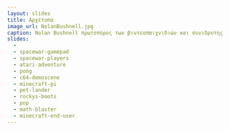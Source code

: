 ```yaml
---
layout: slides 
title: Αρχέτυπα
image_url: NolanBushnell.jpg
caption: Nolan Bushnell πρωτοπόρος των βιντεοπαιχνιδιών και συνιδρυτης της Attari. Γνωστός και ως πατέρας των βιντεοπαιχνιδιών αφού δημιούργησε το πρώτο βιντεοπαιχνίδι ComputerSpace! 
slides:
  - 
  - spacewar-gamepad
  - spacewar-players
  - atari-adventure
  - pong
  - c64-demoscene
  - minecraft-pi
  - pet-lander
  - rockys-boots
  - pop
  - math-blaster
  - minecraft-end-user
---
```


